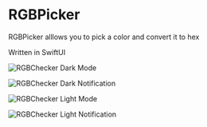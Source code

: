 # RGBPicker
RGBPicker alllows you to pick a color and convert it to hex

Written in SwiftUI

![RGBChecker Dark Mode](https://imgur.com/download/OrigZFd)

![RGBChecker Dark Notification](https://imgur.com/download/mjbQtaq)

![RGBChecker Light Mode](https://imgur.com/download/ENOGn3m)

![RGBChecker Light Notification](https://imgur.com/download/ssmVcTW)

